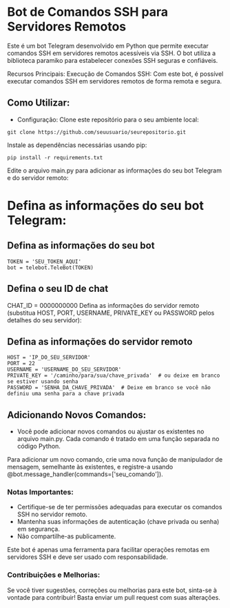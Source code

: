 # Bot de Comandos SSH para Servidores Remotos
Este é um bot Telegram desenvolvido em Python que permite executar comandos SSH em servidores remotos acessíveis via SSH. O bot utiliza a biblioteca paramiko para estabelecer conexões SSH seguras e confiáveis.

Recursos Principais:
Execução de Comandos SSH: Com este bot, é possível executar comandos SSH em servidores remotos de forma remota e segura.
## Como Utilizar:
- Configuração:
Clone este repositório para o seu ambiente local:

```
git clone https://github.com/seuusuario/seurepositorio.git
```
Instale as dependências necessárias usando pip:
```
pip install -r requirements.txt
```

Edite o arquivo main.py para adicionar as informações do seu bot Telegram e do servidor remoto:

# Defina as informações do seu bot Telegram:

## Defina as informações do seu bot
```
TOKEN = 'SEU_TOKEN_AQUI'
bot = telebot.TeleBot(TOKEN)
```
## Defina o seu ID de chat
CHAT_ID = 0000000000
Defina as informações do servidor remoto (substitua HOST, PORT, USERNAME, PRIVATE_KEY ou PASSWORD pelos detalhes do seu servidor):


## Defina as informações do servidor remoto
```
HOST = 'IP_DO_SEU_SERVIDOR'
PORT = 22
USERNAME = 'USERNAME_DO_SEU_SERVIDOR'
PRIVATE_KEY = '/caminho/para/sua/chave_privada'  # ou deixe em branco se estiver usando senha
PASSWORD = 'SENHA_DA_CHAVE_PRIVADA'  # Deixe em branco se você não definiu uma senha para a chave privada
```

## Adicionando Novos Comandos:

- Você pode adicionar novos comandos ou ajustar os existentes no arquivo main.py. Cada comando é tratado em uma função separada no código Python.

Para adicionar um novo comando, crie uma nova função de manipulador de mensagem, semelhante às existentes, e registre-a usando @bot.message_handler(commands=['seu_comando']).
### Notas Importantes:
- Certifique-se de ter permissões adequadas para executar os comandos SSH no servidor remoto.
- Mantenha suas informações de autenticação (chave privada ou senha) em segurança. 
- Não compartilhe-as publicamente.

Este bot é apenas uma ferramenta para facilitar operações remotas em servidores SSH e deve ser usado com responsabilidade.

### Contribuições e Melhorias:
Se você tiver sugestões, correções ou melhorias para este bot, sinta-se à vontade para contribuir! Basta enviar um pull request com suas alterações.